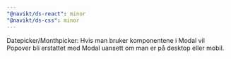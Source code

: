 ```yaml
---
"@navikt/ds-react": minor
"@navikt/ds-css": minor
---
```


Datepicker/Monthpicker: Hvis man bruker komponentene i Modal vil Popover bli erstattet med Modal uansett om man er på desktop eller mobil.
